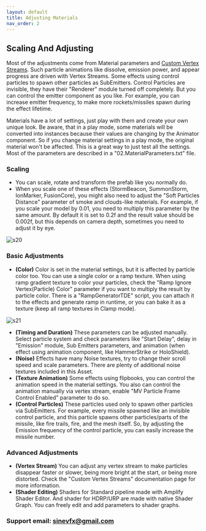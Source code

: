 ```yaml
---
layout: default
title: Adjusting Materials
nav_order: 2
---
```


## Scaling And Adjusting

Most of the adjustments come from Material parameters and [Custom Vertex Streams](https://docs.unity3d.com/Manual/PartSysVertexStreams.html). Such particle animations like dissolve, emission power, and appear progress are driven with Vertex Streams. Some effects using control particles to spawn other particles as SubEmitters. Control Particles are invisible, they have their "Renderer" module turned off completely. But you can control the emitter component as you like. For example, you can increase emitter frequency, to make more rockets/missiles spawn during the effect lifetime.

Materials have a lot of settings, just play with them and create your own unique look. Be aware, that in a play mode, some materials will be converted into instances because their values are changing by the Animator component. So if you change material settings in a play mode, the original material won't be affected. This is a great way to just test all the settings. Most of the parameters are described in a "02.MaterialParameters.txt" file.

### Scaling

* You can scale, rotate and transform the prefab like you normally do.
* When you scale one of these effects (StormBeacon, SummonStorm, IonMarker, FusionCore), you might also need to adjust the "Soft Particles Distance" parameter of smoke and clouds-like materials. For example, if you scale your model by 0.01, you need to multiply this parameter by the same amount. By default it is set to 0.2f and the result value should be 0.002f, but this depends on camera depth, sometimes you need to adjust it by eye.

![s20](/assets/images/Screenshot_20.png)

### Basic Adjustments

* **(Color)** Color is set in the material settings, but it is affected by particle color too. You can use a single color or a ramp texture. When using ramp gradient texture to color your particles, check the "Ramp Ignore Vertex(Particle) Color" parameter if you want to multiply the result by particle color. There is a "RampGeneratorTDE" script, you can attach it to the effects and generate ramp in runtime, or you can bake it as a texture (keep all ramp textures in Clamp mode).

![s21](/assets/images/Screenshot_21.png)

* **(Timing and Duration)** These parameters can be adjusted manually. Select particle system and check parameters like "Start Delay", delay in "Emission" module, Sub Emitters parameters, and animation (when effect using animation component, like HammerStrike or HoloShield).
* **(Noise)** Effects have many Noise textures, try to change their scroll speed and scale parameters. There are plenty of additional noise textures included in this Asset.
* **(Texture Animation)** Some effects using flipbooks, you can control the animation speed in the material settings. You also can control the animation manually via vertex stream, enable "MV Particle Frame Control Enabled" parameter to do so.
* **(Control Particles)** These particles used only to spawn other particles via SubEmitters. For example, every missile spawned like an invisible control particle, and this particle spawns other particles/parts of the missile, like fire trails, fire, and the mesh itself. So, by adjusting the Emission frequency of the control particle, you can easily increase the missile number.

### Advanced Adjustments

* **(Vertex Stream)** You can adjust any vertex stream to make particles disappear faster or slower, being more bright at the start, or being more distorted. Check the "Custom Vertex Streams" documentation page for more information.
* **(Shader Editing)** Shaders for Standard pipeline made with Amplify Shader Editor. And shader for HDRP/URP are made with native Shader Graph. You can freely edit and add parameters to shader graphs.



### Support email: sinevfx@gmail.com
